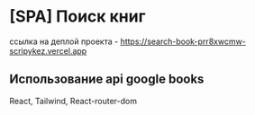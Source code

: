 # [SPA] Поиск книг

ссылка на деплой проекта - https://search-book-prr8xwcmw-scripykez.vercel.app

## Использование api google books

React, Tailwind, React-router-dom

